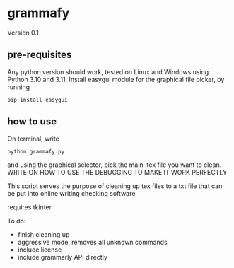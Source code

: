 # grammafy

Version 0.1

## pre-requisites

Any python version should work, tested on Linux and Windows using Python 3.10 and 3.11. 
Install easygui module for the graphical file picker, by running
```
pip install easygui
```

## how to use

On terminal, write
```
python grammafy.py
```
and using the graphical selector, pick the main .tex file you want to clean. WRITE ON HOW TO USE THE DEBUGGING TO MAKE IT WORK PERFECTLY

This script serves the purpose of cleaning up tex files to a txt file that can be put into online writing checking software

requires tkinter

To do:
- finish cleaning up
- aggressive mode, removes all unknown commands
- include license
- include grammarly API directly

